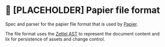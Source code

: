# 📄 [PLACEHOLDER] Papier file format

Spec and parser for the papier file format that is used by [Papier](https://github.com/opral/monorepo/packages/papier/papier-app).

The file format uses the [Zettel AST](https://github.com/opral/monorepo/packages/zettel/zettel-ast) to represent the document content and lix for persistence of assets and change control.